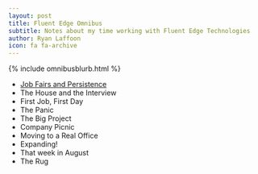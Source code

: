 ```yaml
---
layout: post
title: Fluent Edge Omnibus
subtitle: Notes about my time working with Fluent Edge Technologies
author: Ryan Laffoon
icon: fa fa-archive
---
```


{% include omnibusblurb.html %}

* <a href="https://ryanlaffoon.github.io/2010/05/31/Job-Fairs-and-Persistence.html">Job Fairs and Persistence</a>
* The House and the Interview
* First Job, First Day
* The Panic
* The Big Project
* Company Picnic
* Moving to a Real Office
* Expanding!
* That week in August
* The Rug
